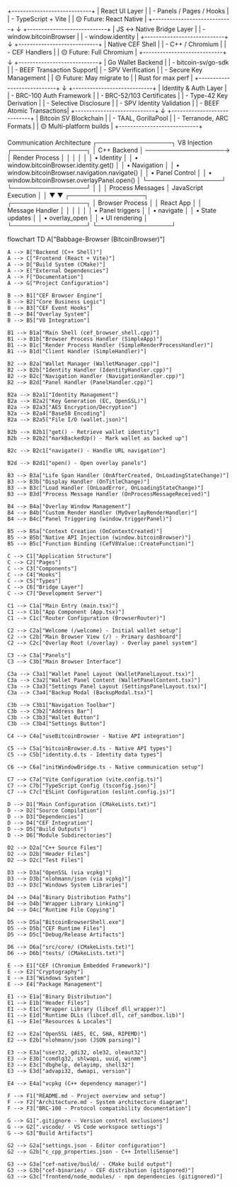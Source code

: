 +----------------------------+
|        React UI Layer     |
|  - Panels / Pages / Hooks |
|  - TypeScript + Vite      |
|  🟡 Future: React Native   |
+----------------------------+
            ↓
+----------------------------+
|   JS ↔ Native Bridge Layer |
|  - window.bitcoinBrowser   |
|  - window.identity         |
+----------------------------+
            ↓
+----------------------------+
|     Native CEF Shell       |
|  - C++ / Chromium          |
|  - CEF Handlers            |
|  🟡 Future: Full Chromium  |
+----------------------------+
            ↓
+----------------------------+
|   Go Wallet Backend        |
|  - bitcoin-sv/go-sdk       |
|  - BEEF Transaction Support|
|  - SPV Verification        |
|  - Secure Key Management   |
|  🟡 Future: May migrate to |
|     Rust for max perf      |
+----------------------------+
            ↓
+----------------------------+
| Identity & Auth Layer      |
|  - BRC-100 Auth Framework  |
|  - BRC-52/103 Certificates |
|  - Type-42 Key Derivation  |
|  - Selective Disclosure    |
|  - SPV Identity Validation |
|  - BEEF Atomic Transactions|
+----------------------------+
            ↓
+----------------------------+
| Bitcoin SV Blockchain      |
|  - TAAL, GorillaPool       |
|  - Terranode, ARC Formats  |
|  🟡 Multi-platform builds  |
+----------------------------+



Communication Architecture
┌─────────────────┐    V8 Injection    ┌─────────────────┐
│   C++ Backend   │ ──────────────────→ │  Render Process │
│                 │                     │                 │
│ • Identity      │                     │ • window.bitcoinBrowser.identity.get() │
│ • Navigation    │                     │ • window.bitcoinBrowser.navigation.navigate() │
│ • Panel Control │                     │ • window.bitcoinBrowser.overlayPanel.open() │
└─────────────────┘                     └─────────────────┘
         │                                        │
         │ Process Messages                       │ JavaScript Execution
         │                                        │
         ▼                                        ▼
┌─────────────────┐                     ┌─────────────────┐
│ Browser Process │                     │   React App     │
│ Message Handler │                     │                 │
│                 │                     │ • Panel triggers │
│ • navigate      │                     │ • State updates  │
│ • overlay_open  │                     │ • UI rendering   │
└─────────────────┘                     └─────────────────┘



flowchart TD
    A["Babbage-Browser (BitcoinBrowser)"]

    A --> B["Backend (C++ Shell)"]
    A --> C["Frontend (React + Vite)"]
    A --> D["Build System (CMake)"]
    A --> E["External Dependencies"]
    A --> F["Documentation"]
    A --> G["Project Configuration"]

    B --> B1["CEF Browser Engine"]
    B --> B2["Core Business Logic"]
    B --> B3["CEF Event Hooks"]
    B --> B4["Overlay System"]
    B --> B5["V8 Integration"]

    B1 --> B1a["Main Shell (cef_browser_shell.cpp)"]
    B1 --> B1b["Browser Process Handler (SimpleApp)"]
    B1 --> B1c["Render Process Handler (SimpleRenderProcessHandler)"]
    B1 --> B1d["Client Handler (SimpleHandler)"]

    B2 --> B2a["Wallet Manager (WalletManager.cpp)"]
    B2 --> B2b["Identity Handler (IdentityHandler.cpp)"]
    B2 --> B2c["Navigation Handler (NavigationHandler.cpp)"]
    B2 --> B2d["Panel Handler (PanelHandler.cpp)"]

    B2a --> B2a1["Identity Management"]
    B2a --> B2a2["Key Generation (EC, OpenSSL)"]
    B2a --> B2a3["AES Encryption/Decryption"]
    B2a --> B2a4["Base58 Encoding"]
    B2a --> B2a5["File I/O (wallet.json)"]

    B2b --> B2b1["get() - Retrieve wallet identity"]
    B2b --> B2b2["markBackedUp() - Mark wallet as backed up"]

    B2c --> B2c1["navigate() - Handle URL navigation"]

    B2d --> B2d1["open() - Open overlay panels"]

    B3 --> B3a["Life Span Handler (OnAfterCreated, OnLoadingStateChange)"]
    B3 --> B3b["Display Handler (OnTitleChange)"]
    B3 --> B3c["Load Handler (OnLoadError, OnLoadingStateChange)"]
    B3 --> B3d["Process Message Handler (OnProcessMessageReceived)"]

    B4 --> B4a["Overlay Window Management"]
    B4 --> B4b["Custom Render Handler (MyOverlayRenderHandler)"]
    B4 --> B4c["Panel Triggering (window.triggerPanel)"]

    B5 --> B5a["Context Creation (OnContextCreated)"]
    B5 --> B5b["Native API Injection (window.bitcoinBrowser)"]
    B5 --> B5c["Function Binding (CefV8Value::CreateFunction)"]

    C --> C1["Application Structure"]
    C --> C2["Pages"]
    C --> C3["Components"]
    C --> C4["Hooks"]
    C --> C5["Types"]
    C --> C6["Bridge Layer"]
    C --> C7["Development Server"]

    C1 --> C1a["Main Entry (main.tsx)"]
    C1 --> C1b["App Component (App.tsx)"]
    C1 --> C1c["Router Configuration (BrowserRouter)"]

    C2 --> C2a["Welcome (/welcome) - Initial wallet setup"]
    C2 --> C2b["Main Browser View (/) - Primary dashboard"]
    C2 --> C2c["Overlay Root (/overlay) - Overlay panel system"]

    C3 --> C3a["Panels"]
    C3 --> C3b["Main Browser Interface"]

    C3a --> C3a1["Wallet Panel Layout (WalletPanelLayout.tsx)"]
    C3a --> C3a2["Wallet Panel Content (WalletPanelContent.tsx)"]
    C3a --> C3a3["Settings Panel Layout (SettingsPanelLayout.tsx)"]
    C3a --> C3a4["Backup Modal (BackupModal.tsx)"]

    C3b --> C3b1["Navigation Toolbar"]
    C3b --> C3b2["Address Bar"]
    C3b --> C3b3["Wallet Button"]
    C3b --> C3b4["Settings Button"]

    C4 --> C4a["useBitcoinBrowser - Native API integration"]

    C5 --> C5a["bitcoinBrowser.d.ts - Native API types"]
    C5 --> C5b["identity.d.ts - Identity data types"]

    C6 --> C6a["initWindowBridge.ts - Native communication setup"]

    C7 --> C7a["Vite Configuration (vite.config.ts)"]
    C7 --> C7b["TypeScript Config (tsconfig.json)"]
    C7 --> C7c["ESLint Configuration (eslint.config.js)"]

    D --> D1["Main Configuration (CMakeLists.txt)"]
    D --> D2["Source Compilation"]
    D --> D3["Dependencies"]
    D --> D4["CEF Integration"]
    D --> D5["Build Outputs"]
    D --> D6["Module Subdirectories"]

    D2 --> D2a["C++ Source Files"]
    D2 --> D2b["Header Files"]
    D2 --> D2c["Test Files"]

    D3 --> D3a["OpenSSL (via vcpkg)"]
    D3 --> D3b["nlohmann/json (via vcpkg)"]
    D3 --> D3c["Windows System Libraries"]

    D4 --> D4a["Binary Distribution Paths"]
    D4 --> D4b["Wrapper Library Linking"]
    D4 --> D4c["Runtime File Copying"]

    D5 --> D5a["BitcoinBrowserShell.exe"]
    D5 --> D5b["CEF Runtime Files"]
    D5 --> D5c["Debug/Release Artifacts"]

    D6 --> D6a["src/core/ (CMakeLists.txt)"]
    D6 --> D6b["tests/ (CMakeLists.txt)"]

    E --> E1["CEF (Chromium Embedded Framework)"]
    E --> E2["Cryptography"]
    E --> E3["Windows System"]
    E --> E4["Package Management"]

    E1 --> E1a["Binary Distribution"]
    E1 --> E1b["Header Files"]
    E1 --> E1c["Wrapper Library (libcef_dll_wrapper)"]
    E1 --> E1d["Runtime DLLs (libcef.dll, cef_sandbox.lib)"]
    E1 --> E1e["Resources & Locales"]

    E2 --> E2a["OpenSSL (AES, EC, SHA, RIPEMD)"]
    E2 --> E2b["nlohmann/json (JSON parsing)"]

    E3 --> E3a["user32, gdi32, ole32, oleaut32"]
    E3 --> E3b["comdlg32, shlwapi, uuid, winmm"]
    E3 --> E3c["dbghelp, delayimp, shell32"]
    E3 --> E3d["advapi32, dwmapi, version"]

    E4 --> E4a["vcpkg (C++ dependency manager)"]

    F --> F1["README.md - Project overview and setup"]
    F --> F2["Architecture.md - System architecture diagram"]
    F --> F3["BRC-100 - Protocol compatibility documentation"]

    G --> G1[".gitignore - Version control exclusions"]
    G --> G2[".vscode/ - VS Code workspace settings"]
    G --> G3["Build Artifacts"]

    G2 --> G2a["settings.json - Editor configuration"]
    G2 --> G2b["c_cpp_properties.json - C++ IntelliSense"]

    G3 --> G3a["cef-native/build/ - CMake build output"]
    G3 --> G3b["cef-binaries/ - CEF distribution (gitignored)"]
    G3 --> G3c["frontend/node_modules/ - npm dependencies (gitignored)"]
